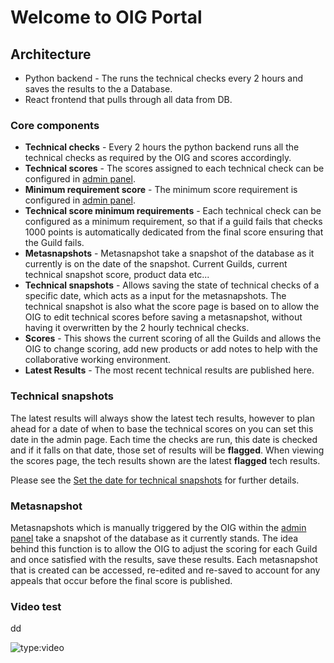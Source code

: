# Welcome to OIG Portal



## Architecture 

* Python backend - The runs the technical checks every 2 hours and saves the results to the a Database.
* React frontend that pulls through all data from DB.


### Core components

* **Technical checks** - Every 2 hours the python backend runs all the technical checks as required by the OIG and scores accordingly. 
* **Technical scores** - The scores assigned to each technical check can be configured in [admin panel](admin.md). 
* **Minimum requirement score** - The minimum score requirement is configured in [admin panel](admin.md).
* **Technical score minimum requirements** - Each technical check can be configured as a minimum requirement, so that if a guild fails that checks 1000 points is automatically dedicated from the final score ensuring that the Guild fails.
* **Metasnapshots** - Metasnapshot take a snapshot of the database as it currently is on the date of the snapshot. Current Guilds, current technical snapshot score, product data etc...
* **Technical snapshots** - Allows saving the state of technical checks of a specific date, which acts as a input for the metasnapshots. The technical snapshot is also what the score page is based on to allow the OIG to edit technical scores before saving a metasnapshot, without having it overwritten by the 2 hourly technical checks. 
* **Scores** - This shows the current scoring of all the Guilds and allows the OIG to change scoring, add new products or add notes to help with the collaborative working environment.
* **Latest Results** - The most recent technical results are published here. 



### Technical snapshots

The latest results will always show the latest tech results, however to plan ahead for a date of when to base the technical scores on you can set this date in the admin page. Each time the checks are run, this date is checked and if it falls on that date, those set of results will be **flagged**. When viewing the scores page, the tech results shown are the latest **flagged** tech results.

Please see the [Set the date for technical snapshots](admin.md) for further details.

### Metasnapshot

Metasnapshots which is manually triggered by the OIG within the [admin panel](admin.md) take a snapshot of the database as it currently stands. The idea behind this function is to allow the OIG to adjust the scoring for each Guild and once satisfied with the results, save these results. Each metasnapshot that is created can be accessed, re-edited and re-saved to account for any appeals that occur before the final score is published.


### Video test
dd

![type:video](https://www.youtube.com/embed/cds4P8bcnsE)
